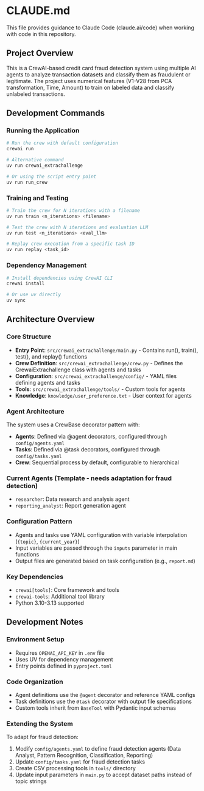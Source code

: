 # CLAUDE.md

This file provides guidance to Claude Code (claude.ai/code) when working with code in this repository.

## Project Overview

This is a CrewAI-based credit card fraud detection system using multiple AI agents to analyze transaction datasets and classify them as fraudulent or legitimate. The project uses numerical features (V1-V28 from PCA transformation, Time, Amount) to train on labeled data and classify unlabeled transactions.

## Development Commands

### Running the Application
```bash
# Run the crew with default configuration
crewai run

# Alternative command
uv run crewai_extrachallenge

# Or using the script entry point
uv run run_crew
```

### Training and Testing
```bash
# Train the crew for N iterations with a filename
uv run train <n_iterations> <filename>

# Test the crew with N iterations and evaluation LLM
uv run test <n_iterations> <eval_llm>

# Replay crew execution from a specific task ID
uv run replay <task_id>
```

### Dependency Management
```bash
# Install dependencies using CrewAI CLI
crewai install

# Or use uv directly
uv sync
```

## Architecture Overview

### Core Structure
- **Entry Point**: `src/crewai_extrachallenge/main.py` - Contains run(), train(), test(), and replay() functions
- **Crew Definition**: `src/crewai_extrachallenge/crew.py` - Defines the CrewaiExtrachallenge class with agents and tasks
- **Configuration**: `src/crewai_extrachallenge/config/` - YAML files defining agents and tasks
- **Tools**: `src/crewai_extrachallenge/tools/` - Custom tools for agents
- **Knowledge**: `knowledge/user_preference.txt` - User context for agents

### Agent Architecture
The system uses a CrewBase decorator pattern with:
- **Agents**: Defined via @agent decorators, configured through `config/agents.yaml`
- **Tasks**: Defined via @task decorators, configured through `config/tasks.yaml`
- **Crew**: Sequential process by default, configurable to hierarchical

### Current Agents (Template - needs adaptation for fraud detection)
- `researcher`: Data research and analysis agent
- `reporting_analyst`: Report generation agent

### Configuration Pattern
- Agents and tasks use YAML configuration with variable interpolation (`{topic}`, `{current_year}`)
- Input variables are passed through the `inputs` parameter in main functions
- Output files are generated based on task configuration (e.g., `report.md`)

### Key Dependencies
- `crewai[tools]`: Core framework and tools
- `crewai-tools`: Additional tool library
- Python 3.10-3.13 supported

## Development Notes

### Environment Setup
- Requires `OPENAI_API_KEY` in `.env` file
- Uses UV for dependency management
- Entry points defined in `pyproject.toml`

### Code Organization
- Agent definitions use the `@agent` decorator and reference YAML configs
- Task definitions use the `@task` decorator with output file specifications
- Custom tools inherit from `BaseTool` with Pydantic input schemas

### Extending the System
To adapt for fraud detection:
1. Modify `config/agents.yaml` to define fraud detection agents (Data Analyst, Pattern Recognition, Classification, Reporting)
2. Update `config/tasks.yaml` for fraud detection tasks
3. Create CSV processing tools in `tools/` directory
4. Update input parameters in `main.py` to accept dataset paths instead of topic strings